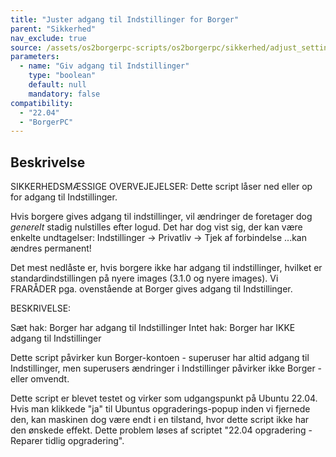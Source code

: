 ```yaml
---
title: "Juster adgang til Indstillinger for Borger"
parent: "Sikkerhed"
nav_exclude: true
source: /assets/os2borgerpc-scripts/os2borgerpc/sikkerhed/adjust_settings_access.sh
parameters:
  - name: "Giv adgang til Indstillinger"
    type: "boolean"
    default: null
    mandatory: false
compatibility:  
  - "22.04"
  - "BorgerPC"
---
```


## Beskrivelse
SIKKERHEDSMÆSSIGE OVERVEJEJELSER:
Dette script låser ned eller op for adgang til Indstillinger.

Hvis borgere gives adgang til indstillinger, vil ændringer de foretager dog *generelt* stadig nulstilles efter logud. Det har dog vist sig, der kan være enkelte undtagelser: 
Indstillinger -> Privatliv -> Tjek af forbindelse
...kan ændres permanent!

Det mest nedlåste er, hvis borgere ikke har adgang til indstillinger, hvilket er standardindstillingen på nyere images (3.1.0 og nyere images).
Vi FRARÅDER pga. ovenstående at Borger gives adgang til Indstillinger.

BESKRIVELSE:

Sæt hak: Borger har adgang til Indstillinger
Intet hak: Borger har IKKE adgang til Indstillinger

Dette script påvirker kun Borger-kontoen - superuser har altid adgang til Indstillinger, men superusers ændringer i Indstillinger påvirker ikke Borger - eller omvendt.

Dette script er blevet testet og virker som udgangspunkt på Ubuntu 22.04. Hvis man klikkede "ja" til Ubuntus opgraderings-popup inden vi fjernede den, kan maskinen dog være endt i en tilstand, hvor dette script ikke har den ønskede effekt. Dette problem løses af scriptet "22.04 opgradering - Reparer tidlig opgradering".